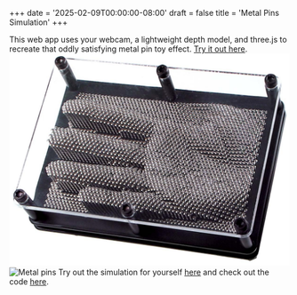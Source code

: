 +++
date = '2025-02-09T00:00:00-08:00'
draft = false
title = 'Metal Pins Simulation'
+++

This web app uses your webcam, a lightweight depth model, and three.js to recreate that oddly satisfying metal pin toy effect. 
[Try it out here](https://vncntt.github.io/metal_pins/).
![Metal pins simulation](/metalpin1.jpg)
![Metal pins](/metal_pins.gif)
Try out the simulation for yourself [here](https://vncntt.github.io/metal_pins/) and check out the code [here](https://github.com/vncntt/metal_pins).